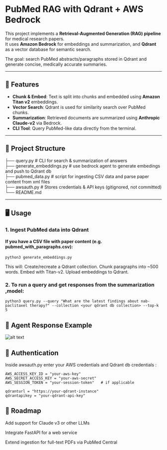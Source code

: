 # PubMed RAG with Qdrant + AWS Bedrock

This project implements a **Retrieval-Augmented Generation (RAG) pipeline** for medical research papers.  
It uses **Amazon Bedrock** for embeddings and summarization, and **Qdrant** as a vector database for semantic search.  

The goal: search PubMed abstracts/paragraphs stored in Qdrant and generate concise, medically accurate summaries.

---

## 🚀 Features
- **Chunk & Embed**: Text is split into chunks and embedded using **Amazon Titan v2** embeddings.
- **Vector Search**: Qdrant is used for similarity search over PubMed chunks.
- **Summarization**: Retrieved documents are summarized using **Anthropic Claude-v2** via Bedrock.
- **CLI Tool**: Query PubMed-like data directly from the terminal.

---

## 📂 Project Structure


├── query.py # CLI for search & summarization of answers \
├── generate_embeddings.py # use bedrock agent to generate embedings and push to Qdrant db \
├── pubmed_data.py # script for ingesting CSV data and parse paper content from xml files\
├── awsauth.py # Stores credentials & API keys (gitignored, not committed)\
└── README.md

---

## 🖥️ Usage
### 1. Ingest PubMed data into Qdrant



#### If you have a CSV file with paper content (e.g. pubmed_with_paragraphs.csv):

```
python3 generate_embeddings.py
```

This will:
Create/recreate a Qdrant collection.
Chunk paragraphs into ~500 words.
Embed with Titan-v2.
Upload embeddings to Qdrant.

### 2. To run a query and get responses from the summarization ,model:

```
python3 query.py --query "What are the latest findings about nab-paclitaxel therapy?" --collection <your qdrant db collection> --top-k 5
```

## 🔑 Agent Response Example


![alt text](image.png)







## 🔑 Authentication

Inside awsauth.py enter your AWS credentials and Qdrant db credentials : 
``` 
AWS_ACCESS_KEY_ID = "your-aws-key"
AWS_SECRET_ACCESS_KEY = "your-aws-secret"
AWS_SESSION_TOKEN = "your-session-token"   # if applicable

qdranturl = "https://your-qdrant-instance"
qdrantapikey = "your-qdrant-api-key"

```


## 🔮 Roadmap

 Add support for Claude v3 or other LLMs

 Integrate FastAPI for a web service

 Extend ingestion for full-text PDFs via PubMed Central
